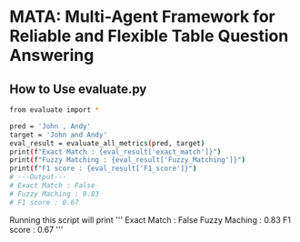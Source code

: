 # MATA: Multi-Agent Framework for Reliable and Flexible Table Question Answering

## How to Use evaluate.py

```bash
from evaluate import *

pred = 'John , Andy'
target = 'John and Andy'
eval_result = evaluate_all_metrics(pred, target)
print(f"Exact Match : {eval_result['exact_match']}")
print(f"Fuzzy Matching : {eval_result['Fuzzy_Matching']}")
print(f"F1 score : {eval_result['F1_score']}")
# ---Output---
# Exact Match : False
# Fuzzy Maching : 0.83
# F1 score : 0.67
```

Running this script will print 
'''
Exact Match : False
Fuzzy Maching : 0.83
F1 score : 0.67
'''

